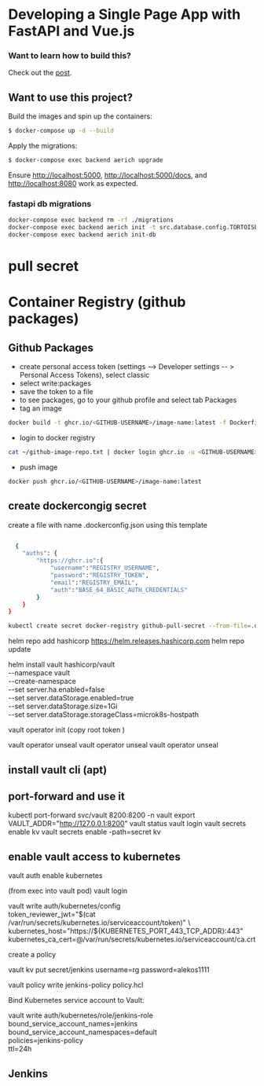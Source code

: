 # Developing a Single Page App with FastAPI and Vue.js

### Want to learn how to build this?

Check out the [post](https://testdriven.io/blog/developing-a-single-page-app-with-fastapi-and-vuejs).

## Want to use this project?

Build the images and spin up the containers:

```sh
$ docker-compose up -d --build
```

Apply the migrations:

```sh
$ docker-compose exec backend aerich upgrade
```

Ensure [http://localhost:5000](http://localhost:5000), [http://localhost:5000/docs](http://localhost:5000/docs), and [http://localhost:8080](http://localhost:8080) work as expected.

### fastapi db migrations
```bash
docker-compose exec backend rm -rf ./migrations
docker-compose exec backend aerich init -t src.database.config.TORTOISE_ORM
docker-compose exec backend aerich init-db
```


# pull secret


# Container Registry (github packages)

## Github Packages
* create personal access token (settings --> Developer settings -- > Personal Access Tokens), select classic
* select write:packages
* save the token to a file
* to see packages, go to your github profile and select tab Packages
* tag an image
```bash
docker build -t ghcr.io/<GITHUB-USERNAME>/image-name:latest -f Dockerfile .
```
* login to docker registry
```bash
cat ~/github-image-repo.txt | docker login ghcr.io -u <GITHUB-USERNAME> --password-stdin
```
* push image
```bash
docker push ghcr.io/<GITHUB-USERNAME>/image-name:latest
```

## create dockercongig secret
create a file with name .dockerconfig.json using this template

```bash

  {
    "auths": {
        "https://ghcr.io":{
            "username":"REGISTRY_USERNAME",
            "password":"REGISTRY_TOKEN",
            "email":"REGISTRY_EMAIL",
            "auth":"BASE_64_BASIC_AUTH_CREDENTIALS"
    	}
    }
}
```

```bash
kubectl create secret docker-registry github-pull-secret --from-file=.dockerconfigjson=.dockerconfig.json
```




helm repo add hashicorp https://helm.releases.hashicorp.com
helm repo update

helm install vault hashicorp/vault \
  --namespace vault \
  --create-namespace \
  --set server.ha.enabled=false \
  --set server.dataStorage.enabled=true \
  --set server.dataStorage.size=1Gi \
  --set server.dataStorage.storageClass=microk8s-hostpath


vault operator init (copy root token )

vault operator unseal <unseal-key-1>
vault operator unseal <unseal-key-2>
vault operator unseal <unseal-key-3>


## install vault cli (apt)

## port-forward and use it
kubectl port-forward svc/vault 8200:8200 -n vault
export VAULT_ADDR="http://127.0.0.1:8200"
vault status
vault login <token>
vault secrets enable kv
vault secrets enable -path=secret kv

## enable vault access to kubernetes
vault auth enable kubernetes


(from exec into vault pod)
vault login <token>

vault write auth/kubernetes/config \
token_reviewer_jwt="$(cat /var/run/secrets/kubernetes.io/serviceaccount/token)" \
kubernetes_host="https://${KUBERNETES_PORT_443_TCP_ADDR}:443" \
kubernetes_ca_cert=@/var/run/secrets/kubernetes.io/serviceaccount/ca.crt

create a policy





vault kv put secret/jenkins username=rg password=alekos1111



vault policy write jenkins-policy policy.hcl

Bind Kubernetes service account to Vault:

vault write auth/kubernetes/role/jenkins-role \
bound_service_account_names=jenkins \
bound_service_account_namespaces=default \
policies=jenkins-policy \
ttl=24h


## Jenkins

